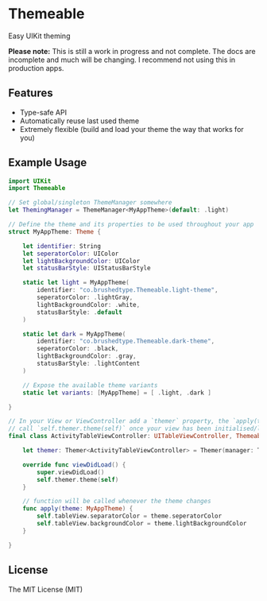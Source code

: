 # Themeable

Easy UIKit theming

__Please note:__ This is still a work in progress and not complete. The docs are incomplete and much will be
changing. I recommend not using this in production apps.

## Features

- Type-safe API
- Automatically reuse last used theme
- Extremely flexible (build and load your theme the way that works for you)

## Example Usage

```swift
import UIKit
import Themeable

// Set global/singleton ThemeManager somewhere
let ThemingManager = ThemeManager<MyAppTheme>(default: .light)

// Define the theme and its properties to be used throughout your app
struct MyAppTheme: Theme {

    let identifier: String
    let seperatorColor: UIColor
    let lightBackgroundColor: UIColor
    let statusBarStyle: UIStatusBarStyle

    static let light = MyAppTheme(
        identifier: "co.brushedtype.Themeable.light-theme",
        seperatorColor: .lightGray,
        lightBackgroundColor: .white,
        statusBarStyle: .default
    )

    static let dark = MyAppTheme(
        identifier: "co.brushedtype.Themeable.dark-theme",
        seperatorColor: .black,
        lightBackgroundColor: .gray,
        statusBarStyle: .lightContent
    )

    // Expose the available theme variants
    static let variants: [MyAppTheme] = [ .light, .dark ]

}

// In your View or ViewController add a `themer` property, the `apply(theme:)` method and
// call `self.themer.theme(self)` once your view has been initialised/loaded
final class ActivityTableViewController: UITableViewController, Themeable {

    let themer: Themer<ActivityTableViewController> = Themer(manager: ThemingManager)

    override func viewDidLoad() {
        super.viewDidLoad()
        self.themer.theme(self)
    }

    // function will be called whenever the theme changes
    func apply(theme: MyAppTheme) {
        self.tableView.separatorColor = theme.seperatorColor
        self.tableView.backgroundColor = theme.lightBackgroundColor
    }

}
```

## License

The MIT License (MIT)
